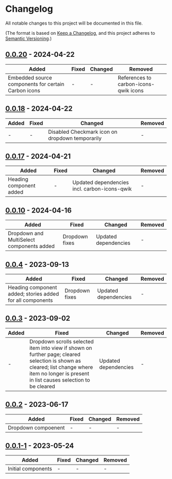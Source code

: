 # Changelog

All notable changes to this project will be documented in this file.

(The format is based on [Keep a Changelog](https://keepachangelog.com/en/1.0.0/),
and this project adheres to [Semantic Versioning](https://semver.org/spec/v2.0.0.html).)

## [0.0.20](https://github.com/iancharlesdouglas/carbon-icons-qwik/releases/tag/0.0.20) - 2024-04-22
|Added|Fixed|Changed|Removed|
|-|-|-|-|
|Embedded source components for certain Carbon icons|-|-|References to carbon-icons-qwik icons|

## [0.0.18](https://github.com/iancharlesdouglas/carbon-icons-qwik/releases/tag/0.0.18) - 2024-04-22
|Added|Fixed|Changed|Removed|
|-|-|-|-|
|-|-|Disabled Checkmark icon on dropdown temporarily|-|

## [0.0.17](https://github.com/iancharlesdouglas/carbon-icons-qwik/releases/tag/0.0.17) - 2024-04-21
|Added|Fixed|Changed|Removed|
|-|-|-|-|
|Heading component added|-|Updated dependencies incl. carbon-icons-qwik|-|

## [0.0.10](https://github.com/iancharlesdouglas/carbon-icons-qwik/releases/tag/0.0.10) - 2024-04-16
|Added|Fixed|Changed|Removed|
|-|-|-|-|
|Dropdown and MultiSelect components added|Dropdown fixes|Updated dependencies|-|

## [0.0.4](https://github.com/iancharlesdouglas/carbon-icons-qwik/releases/tag/0.0.4) - 2023-09-13

|Added|Fixed|Changed|Removed|
|-|-|-|-|
|Heading component added; stories added for all components|Dropdown fixes|Updated dependencies|-|

## [0.0.3](https://github.com/iancharlesdouglas/carbon-icons-qwik/releases/tag/0.0.3) - 2023-09-02

|Added|Fixed|Changed|Removed|
|-|-|-|-|
|-|Dropdown scrolls selected item into view if shown on further page; cleared selection is shown as cleared; list change where item no longer is present in list causes selection to be cleared|Updated dependencies|-|


## [0.0.2](https://github.com/iancharlesdouglas/carbon-icons-qwik/releases/tag/0.0.2) - 2023-06-17

|Added|Fixed|Changed|Removed|
|-|-|-|-|
|Dropdown compoenent|-|-|-|


## [0.0.1-1](https://github.com/iancharlesdouglas/carbon-icons-qwik/releases/tag/0.0.1-1) - 2023-05-24

|Added|Fixed|Changed|Removed|
|-|-|-|-|
|Initial components|-|-|-|

